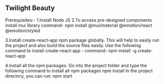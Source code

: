 ## Twilight Beauty

Prerequisites:-
1.Install Node JS
2.To access pre-designed components install mui library
command-
npm install @mui/material @emotion/react @emotion/styled



3.Install create-react-app npm package globally. This will help to easily run the project and also build the source files easily. Use the following command to install create-react-app -
command-
npm install -g create-react-app

4.Install all the npm packages. Go into the project folder and type the following command to install all npm packages
npm install
In the project directory, you can run:
npm start